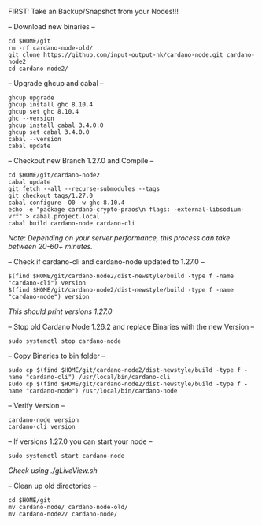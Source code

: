 FIRST: Take an Backup/Snapshot from your Nodes!!!


– Download new binaries –
```
cd $HOME/git
rm -rf cardano-node-old/
git clone https://github.com/input-output-hk/cardano-node.git cardano-node2
cd cardano-node2/
```

– Upgrade ghcup and cabal –
```
ghcup upgrade 
ghcup install ghc 8.10.4 
ghcup set ghc 8.10.4 
ghc --version 
ghcup install cabal 3.4.0.0 
ghcup set cabal 3.4.0.0 
cabal --version 
cabal update 
```

– Checkout new Branch 1.27.0 and Compile –
```
cd $HOME/git/cardano-node2
cabal update
git fetch --all --recurse-submodules --tags
git checkout tags/1.27.0
cabal configure -O0 -w ghc-8.10.4
echo -e "package cardano-crypto-praos\n flags: -external-libsodium-vrf" > cabal.project.local
cabal build cardano-node cardano-cli
```
*Note: Depending on your server performance, this process can take between 20-60+ minutes.*

– Check if cardano-cli and cardano-node updated to 1.27.0 –
```
$(find $HOME/git/cardano-node2/dist-newstyle/build -type f -name "cardano-cli") version
$(find $HOME/git/cardano-node2/dist-newstyle/build -type f -name "cardano-node") version
```
*This should print versions 1.27.0*

– Stop old Cardano Node 1.26.2 and replace Binaries with the new Version – 
```
sudo systemctl stop cardano-node
```

–  Copy Binaries to bin folder – 
```
sudo cp $(find $HOME/git/cardano-node2/dist-newstyle/build -type f -name "cardano-cli") /usr/local/bin/cardano-cli
sudo cp $(find $HOME/git/cardano-node2/dist-newstyle/build -type f -name "cardano-node") /usr/local/bin/cardano-node
```

– Verify Version – 
```
cardano-node version
cardano-cli version
```

– If versions 1.27.0 you can start your node – 
```
sudo systemctl start cardano-node
```
*Check using ./gLiveView.sh*


– Clean up old directories – 
```
cd $HOME/git
mv cardano-node/ cardano-node-old/
mv cardano-node2/ cardano-node/
```

